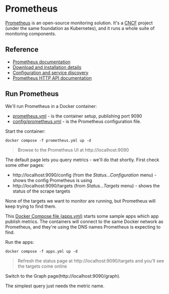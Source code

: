 # Prometheus

[Prometheus](https://prometheus.io) is an open-source monitoring solution. It's a [CNCF](https://www.cncf.io) project (under the same foundation as Kubernetes), and it runs a whole suite of monitoring components.

## Reference

- [Prometheus documentation](https://prometheus.io/docs/introduction/overview/)
- [Download and installation details](https://prometheus.io/download/)
- [Configuration and service discovery](https://prometheus.io/docs/prometheus/latest/configuration/configuration/)
- [Prometheus HTTP API documentation](https://prometheus.io/docs/prometheus/latest/querying/api/)

## Run Prometheus

We'll run Prometheus in a Docker container:

- [prometheus.yml](./prometheus.yml) - is the container setup, publishing port 9090
- [config/prometheus.yml](./config/prometheus.yml) - is the Prometheus configuration file.

Start the container:

```
docker compose -f prometheus.yml up -d
```

> Browse to the Prometheus UI at http://localhost:9090

The default page lets you query metrics - we'll do that shortly. First check some other pages:

- http://localhost:9090/config (from the _Status...Configuration_ menu) - shows the config Prometheus is using
- http://localhost:9090/targets (from _Status...Targets_ menu) - shows the status of the scrape targets

None of the targets we want to monitor are running, but Prometheus will keep trying to find them.

This [Docker Compose file (apps.yml)](./apps.yml) starts some sample apps which app publish metrics. The containers will connect to the same Docker network as Prometheus, and they're using the DNS names Prometheus is expecting to find.

Run the apps:

```
docker compose -f apps.yml up -d
```

> Refresh the status page at http://localhost:9090/targets and you'll see the targets come online

Switch to the Graph page(http://localhost:9090/graph).

The simplest query just needs the metric name.
